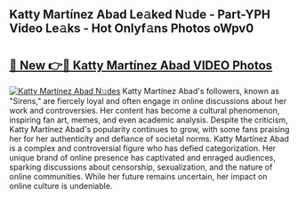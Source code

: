 ## Katty Martínez Abad Le𝚊ked N𝚞de - Part-YPH Video Le𝚊ks - Hot Onlyf𝚊ns Photos oWpv0

# <h2><a href="http://ab63021.deff.icu/?id=Katty+Mart%c3%adnez+Abad">🔗 New 👉🔴 Katty Martínez Abad VIDEO Photos</a></h2>

[![Katty Martínez Abad N𝚞des](https://i.imgur.com/rIISA9y.gif)](http://ab63021.deff.icu/?id=Katty+Mart%c3%adnez+Abad)
Katty Martínez Abad's followers, known as "Sirens," are fiercely loyal and often engage in online discussions about her work and controversies. Her content has become a cultural phenomenon, inspiring fan art, memes, and even academic analysis. Despite the criticism, Katty Martínez Abad's popularity continues to grow, with some fans praising her for her authenticity and defiance of societal norms. Katty Martínez Abad is a complex and controversial figure who has defied categorization. Her unique brand of online presence has captivated and enraged audiences, sparking discussions about censorship, sexualization, and the nature of online communities. While her future remains uncertain, her impact on online culture is undeniable.
